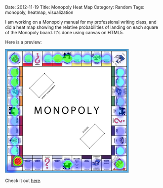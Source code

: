 Date: 2012-11-19
Title: Monopoly Heat Map
Category: Random
Tags: monopoly, heatmap, visualization

I am working on a Monopoly manual for my professional writing class, and did a
heat map showing the relative probabilities of landing on each square of the
Monopoly board. It's done using canvas on HTML5.

Here is a preview:

  ![Monopoly Heat Map][heatmap]

Check it out [here][github].

  [github]: http://jimjh.com/monopoly-heatmap/
  [heatmap]: images/2012/11/heatmap.png 'Monopoly Heat Map'
